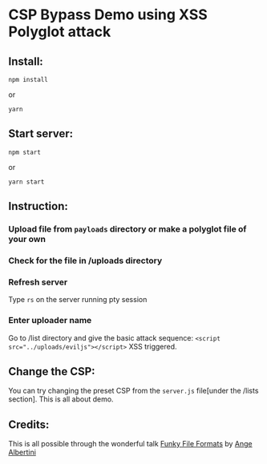 # CSP Bypass Demo using XSS Polyglot attack

## Install:

```
npm install
```
or
```
yarn
```

## Start server:
```
npm start
```
or
```
yarn start
```

## Instruction:
### Upload file from `payloads` directory or make a polyglot file of your own

### Check for the file in /uploads directory

### Refresh server
Type `rs` on the server running pty session

### Enter uploader name
Go to /list directory and give the basic attack sequence:
`<script src="../uploads/eviljs"></script>`
XSS triggered.

## Change the CSP:
You can  try changing the preset CSP from the `server.js` file[under the /lists section]. This is all about demo.

## Credits:
This is all possible through the wonderful talk [Funky File Formats](https://fahrplan.events.ccc.de/congress/2014/Fahrplan/system/attachments/2562/original/Funky_File_Formats.pdf) by [Ange Albertini](https://twitter.com/angealbertini)
